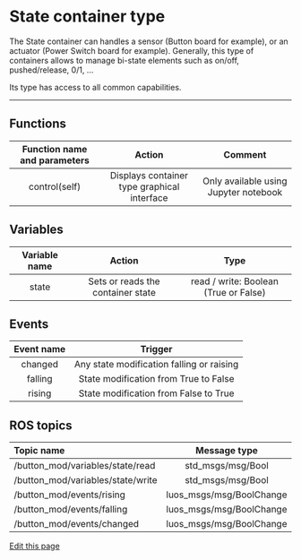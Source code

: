 # State container type

The State container can handles a sensor (Button board for example), or an actuator (Power Switch board for example). Generally, this type of containers allows to manage bi-state elements such as on/off, pushed/release, 0/1, ...

Its type has access to all common capabilities.

----

## Functions

| **Function name and parameters** | **Action** | **Comment** |
|:---:|:---:|:---:|
| control(self) | Displays container type graphical interface | Only available using Jupyter notebook |

## Variables

| **Variable name** | **Action** | **Type** |
|:---:|:---:|:---:|
| state | Sets or reads the container state | read / write: Boolean (True or False) |

## Events

| **Event name** | **Trigger** |
|:---:|:---:|
| changed | Any state modification falling or raising |
| falling | State modification from True to False |
| rising | State modification from False to True |

## ROS topics
| **Topic name** | **Message type** |
|:----|:---:|
| /button_mod/variables/state/read | std_msgs/msg/Bool
| /button_mod/variables/state/write | std_msgs/msg/Bool
| /button_mod/events/rising | luos_msgs/msg/BoolChange
| /button_mod/events/falling | luos_msgs/msg/BoolChange
| /button_mod/events/changed | luos_msgs/msg/BoolChange


<div class="cust_edit_page"><a href="https://{{gh_path}}{{containers_path}}/state.md">Edit this page</a></div>
